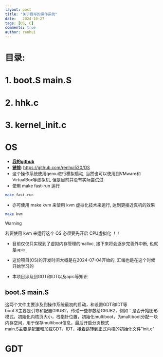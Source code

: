 ```yaml
---
layout: post
title: "关于我写的操作系统"
date:   2024-10-27
tags: [OS, C]
comments: true
author: renhui
---
```


# 目录:
  # 1. boot.S main.S
  # 2. hhk.c
  # 3. kernel_init.c
  

# OS
- **[我的github](https://github.com/renhui520 "github")**
- **[链接](https://github.com/renhui520/OS "OS")**: https://github.com/renhui520/OS
- 这个操作系统使用qemu进行模拟启动, 当然也可以使用到VMware和VirtualBox等虚拟机, 但是目前并没有实际尝试过
- 使用 make fast-run 运行
```bash
make fast-run
```
- 亦可使用 make kvm 来使用 kvm 虚拟化技术来运行, 达到更接近真机的效果
```bash
make kvm
```
> [!WARNING]
> 若要使用 kvm 来运行这个 OS 必须要先开启 CPU虚拟化 ！！


- 目前仅仅只实现到了虚拟内存管理的malloc, 接下来将会逐步完善外中断, 也就是apic
- 这份项目(OS)的开发时间大概是在2024-07-04开始的, 汇编也是在这个时候开始学习的

- 本项目涉及到GDT和IDT以及apic等知识

## boot.S main.S
  这两个文件主要涉及到操作系统最初的启动，和设置GDT和IDT等  
boot.S主要是引导和配置GRUB2，传递一些参数给GRUB2，例如：是否开始图形模式，初始化内核页大小，栈指针位置，初始化multiboot，为multiboot分配一块内存空间，用于保存multiboot信息，最后开启分页模式  
  main.S主要是配置和加载GDT，IDT，接着跳转到正式内核的初始化文件"init.c"  

# GDT
